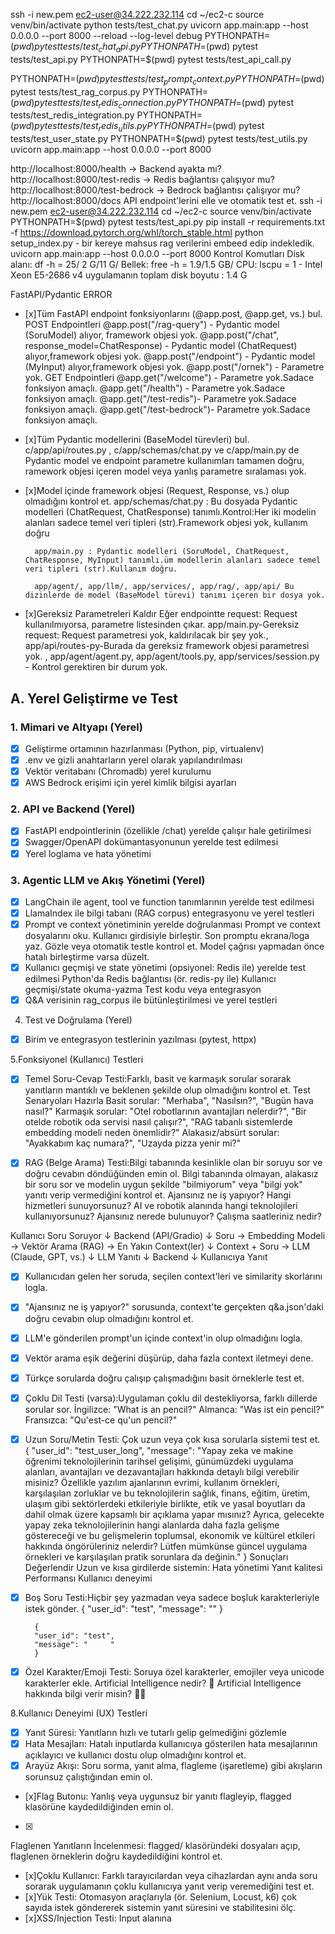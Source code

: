 ssh -i new.pem ec2-user@34.222.232.114
cd ~/ec2-c
source venv/bin/activate
python tests/test_chat.py
 uvicorn app.main:app --host 0.0.0.0 --port 8000  --reload --log-level debug
PYTHONPATH=$(pwd) pytest tests/test_chat_api.py
PYTHONPATH=$(pwd) pytest tests/test_api.py
PYTHONPATH=$(pwd) pytest tests/test_api_call.py

PYTHONPATH=$(pwd) pytest tests/test_prompt_context.py
PYTHONPATH=$(pwd) pytest tests/test_rag_corpus.py
PYTHONPATH=$(pwd) pytest tests/test_redis_connection.py
PYTHONPATH=$(pwd) pytest tests/test_redis_integration.py
PYTHONPATH=$(pwd) pytest tests/test_redis_utils.py
PYTHONPATH=$(pwd) pytest tests/test_user_state.py
PYTHONPATH=$(pwd) pytest tests/test_utils.py
uvicorn app.main:app --host 0.0.0.0 --port 8000


http://localhost:8000/health → Backend ayakta mı?
http://localhost:8000/test-redis → Redis bağlantısı çalışıyor mu?
http://localhost:8000/test-bedrock → Bedrock bağlantısı çalışıyor mu?
http://localhost:8000/docs
API endpoint'lerini elle ve otomatik test et.
ssh -i new.pem ec2-user@34.222.232.114
cd ~/ec2-c
source venv/bin/activate
PYTHONPATH=$(pwd) pytest tests/test_api.py
pip install -r requirements.txt -f https://download.pytorch.org/whl/torch_stable.html
python setup_index.py - bir kereye mahsus rag verilerini embeed edip indekledik.
uvicorn app.main:app --host 0.0.0.0 --port 8000
Kontrol Komutları
Disk alanı:  df -h = 25/ 2 G/11 G/
Bellek:  free -h = 1.9/1.5 GB/
CPU:  lscpu = 1 - Intel Xeon E5-2686 v4
uygulamanın toplam disk boyutu : 1.4 G


FastAPI/Pydantic ERROR 
- [x]Tüm FastAPI endpoint fonksiyonlarını (@app.post, @app.get, vs.) bul.
POST Endpointleri
@app.post("/rag-query") - Pydantic model (SoruModel) alıyor, framework objesi yok.
@app.post("/chat", response_model=ChatResponse) - Pydantic model (ChatRequest) alıyor,framework objesi yok.
@app.post("/endpoint") - Pydantic model (MyInput) alıyor,framework objesi yok.
@app.post("/ornek") - Parametre yok.
GET Endpointleri
@app.get("/welcome") - Parametre yok.Sadace fonksiyon amaçlı.
@app.get("/health") - Parametre yok.Sadace fonksiyon amaçlı.
@app.get("/test-redis")- Parametre yok.Sadace fonksiyon amaçlı.
@app.get("/test-bedrock")- Parametre yok.Sadace fonksiyon amaçlı.


- [x]Tüm Pydantic modellerini (BaseModel türevleri) bul. c/app/api/routes.py , c/app/schemas/chat.py ve c/app/main.py de Pydantic model ve endpoint parametre kullanımları tamamen doğru, ramework objesi içeren model veya yanlış parametre sıralaması yok.

- [x]Model içinde framework objesi (Request, Response, vs.) olup olmadığını kontrol et.
        app/schemas/chat.py : Bu dosyada Pydantic modelleri (ChatRequest, ChatResponse) tanımlı.Kontrol:Her iki modelin alanları sadece temel veri tipleri (str).Framework objesi yok, kullanım doğru

        app/main.py : Pydantic modelleri (SoruModel, ChatRequest, ChatResponse, MyInput) tanımlı.üm modellerin alanları sadece temel veri tipleri (str).Kullanım doğru.

        app/agent/, app/llm/, app/services/, app/rag/, app/api/ Bu dizinlerde de model (BaseModel türevi) tanımı içeren bir dosya yok.

- [x]Gereksiz Parametreleri Kaldır
Eğer endpointte request: Request kullanılmıyorsa, parametre listesinden çıkar.
app/main.py-Gereksiz request: Request parametresi yok, kaldırılacak bir şey yok., app/api/routes-py-Burada da gereksiz framework objesi parametresi yok. , app/agent/agent.py, app/agent/tools.py, app/services/session.py - Kontrol gerektiren bir durum yok.



## A. Yerel Geliştirme ve Test

### 1. Mimari ve Altyapı (Yerel)
- [x] Geliştirme ortamının hazırlanması (Python, pip, virtualenv)
- [x] .env ve gizli anahtarların yerel olarak yapılandırılması
- [x] Vektör veritabanı (Chromadb) yerel kurulumu
- [x] AWS Bedrock erişimi için yerel kimlik bilgisi ayarları

### 2. API ve Backend (Yerel)
- [x] FastAPI endpointlerinin (özellikle /chat) yerelde çalışır hale getirilmesi
- [x] Swagger/OpenAPI dokümantasyonunun yerelde test edilmesi
- [x] Yerel loglama ve hata yönetimi

### 3. Agentic LLM ve Akış Yönetimi (Yerel)
- [x] LangChain ile agent, tool ve function tanımlarının yerelde test edilmesi
- [x] LlamaIndex ile bilgi tabanı (RAG corpus) entegrasyonu ve yerel testleri
- [x] Prompt ve context yönetiminin yerelde doğrulanması
        Prompt ve context dosyalarını oku.
        Kullanıcı girdisiyle birleştir.
        Son promptu ekrana/loga yaz.
        Gözle veya otomatik testle kontrol et.
        Model çağrısı yapmadan önce hatalı birleştirme varsa düzelt.
- [x] Kullanıcı geçmişi ve state yönetimi (opsiyonel: Redis ile) yerelde test edilmesi
        Python'da Redis bağlantısı (ör. redis-py ile)
        Kullanıcı geçmişi/state okuma-yazma
        Test kodu veya entegrasyon 
- [x] Q&A verisinin rag_corpus ile bütünleştirilmesi ve yerel testleri

4. Test ve Doğrulama (Yerel)
- [x] Birim ve entegrasyon testlerinin yazılması (pytest, httpx)


5.Fonksiyonel (Kullanıcı) Testleri
- [x] Temel Soru-Cevap Testi:Farklı, basit ve karmaşık sorular sorarak yanıtların mantıklı ve beklenen şekilde olup olmadığını kontrol et.
        Test Senaryoları Hazırla
        Basit sorular:
        "Merhaba", "Nasılsın?", "Bugün hava nasıl?"
        Karmaşık sorular:
        "Otel robotlarının avantajları nelerdir?",
        "Bir otelde robotik oda servisi nasıl çalışır?",
        "RAG tabanlı sistemlerde embedding modeli neden önemlidir?"
        Alakasız/absürt sorular:
        "Ayakkabım kaç numara?",
        "Uzayda pizza yenir mi?"


- [x] RAG (Belge Arama) Testi:Bilgi tabanında kesinlikle olan bir soruyu sor ve doğru cevabın döndüğünden emin ol.
Bilgi tabanında olmayan, alakasız bir soru sor ve modelin uygun şekilde "bilmiyorum" veya "bilgi yok" yanıtı verip vermediğini kontrol et.
        Ajansınız ne iş yapıyor?
        Hangi hizmetleri sunuyorsunuz?
        AI ve robotik alanında hangi teknolojileri kullanıyorsunuz?
        Ajansınız nerede bulunuyor?
        Çalışma saatleriniz nedir?

Kullanıcı Soru Soruyor
        ↓
Backend (API/Gradio)
        ↓
Soru → Embedding Modeli → Vektör Arama (RAG) → En Yakın Context(ler)
        ↓
Context + Soru → LLM (Claude, GPT, vs.)
        ↓
    LLM Yanıtı
        ↓
     Backend
        ↓
Kullanıcıya Yanıt

- [x] Kullanıcıdan gelen her soruda, seçilen context'leri ve similarity skorlarını logla.
- [x] "Ajansınız ne iş yapıyor?" sorusunda, context'te gerçekten q&a.json'daki doğru cevabın olup olmadığını kontrol et.
- [x] LLM'e gönderilen prompt'un içinde context'in olup olmadığını logla.
- [x] Vektör arama eşik değerini düşürüp, daha fazla context iletmeyi dene.
- [x] Türkçe sorularda doğru çalışıp çalışmadığını basit örneklerle test et.
- [x] Çoklu Dil Testi (varsa):Uygulaman çoklu dil destekliyorsa, farklı dillerde sorular sor.
        İngilizce: "What is an pencil?"
        Almanca: "Was ist ein pencil?"
        Fransızca: "Qu'est-ce qu'un pencil?"
- [x] Uzun Soru/Metin Testi: Çok uzun veya çok kısa sorularla sistemi test et.
{
  "user_id": "test_user_long",
  "message": "Yapay zeka ve makine öğrenimi teknolojilerinin tarihsel gelişimi, günümüzdeki uygulama alanları, avantajları ve dezavantajları hakkında detaylı bilgi verebilir misiniz? Özellikle yazılım ajanlarının evrimi, kullanım örnekleri, karşılaşılan zorluklar ve bu teknolojilerin sağlık, finans, eğitim, üretim, ulaşım gibi sektörlerdeki etkileriyle birlikte, etik ve yasal boyutları da dahil olmak üzere kapsamlı bir açıklama yapar mısınız? Ayrıca, gelecekte yapay zeka teknolojilerinin hangi alanlarda daha fazla gelişme göstereceği ve bu gelişmelerin toplumsal, ekonomik ve kültürel etkileri hakkında öngörüleriniz nelerdir? Lütfen mümkünse güncel uygulama örnekleri ve karşılaşılan pratik sorunlara da değinin."
}
        Sonuçları Değerlendir
                Uzun ve kısa girdilerde sistemin:
                Hata yönetimi
                Yanıt kalitesi
                Performansı
                Kullanıcı deneyimi

- [x] Boş Soru Testi:Hiçbir şey yazmadan veya sadece boşluk karakterleriyle istek gönder.
        {
        "user_id": "test",
        "message": ""
        }

        {
        "user_id": "test",
        "message": "     "
        }

- [x] Özel Karakter/Emoji Testi: Soruya özel karakterler, emojiler veya unicode karakterler ekle.
        Artificial Intelligence nedir? 🤖
        Artificial Intelligence hakkında bilgi verir misin? 🚀✨

8.Kullanıcı Deneyimi (UX) Testleri
- [x] Yanıt Süresi:
Yanıtların hızlı ve tutarlı gelip gelmediğini gözlemle
- [x] Hata Mesajları:
Hatalı inputlarda kullanıcıya gösterilen hata mesajlarının açıklayıcı ve kullanıcı dostu olup olmadığını kontrol et.
- [x] Arayüz Akışı:
Soru sorma, yanıt alma, flagleme (işaretleme) gibi akışların sorunsuz çalıştığından emin ol.
- [x]Flag Butonu:
Yanlış veya uygunsuz bir yanıtı flagleyip, flagged klasörüne kaydedildiğinden emin ol.
- [x]
Flaglenen Yanıtların İncelenmesi:
flagged/ klasöründeki dosyaları açıp, flaglenen örneklerin doğru kaydedildiğini kontrol et.
- [x]Çoklu Kullanıcı:
Farklı tarayıcılardan veya cihazlardan aynı anda soru sorarak uygulamanın çoklu kullanıcıya yanıt verip veremediğini test et.
- [x]Yük Testi:
Otomasyon araçlarıyla (ör. Selenium, Locust, k6) çok sayıda istek göndererek sistemin yanıt süresini ve stabilitesini ölç.
- [x]XSS/Injection Testi:
Input alanına <script>, SQL injection gibi zararlı kodlar girerek sistemin bunları filtreleyip filtrelemediğini test et.
- [x]Rate Limiting:
Çok hızlı ve çok sayıda istek göndererek sistemin rate limit veya throttling uygulayıp uygulamadığını gözlemle.
- [x]Mobil Uyumluluk:
Gradio arayüzünü mobil cihazda açıp, arayüzün düzgün görünüp görünmediğini test et.
- [x]Farklı Tarayıcılar:
Chrome, Firefox, Safari gibi farklı tarayıcılarda arayüzün ve fonksiyonların sorunsuz çalıştığından emin ol.
- [x]Logları İncele:
app.log ve terminal çıktısında beklenmeyen hata veya uyarı olup olmadığını kontrol et.
- [x]Hata Durumunda Log Kaydı:
Bilinçli olarak hata oluşturup, logda düzgün kaydedildiğinden emin ol.
- [x]Kullanıcı Geçmişi/State Testi (Varsa)
Kullanıcıya özel geçmiş veya state tutuluyorsa, farklı kullanıcılarla giriş yapıp, geçmişin doğru tutulup tutulmadığını test et.


## B. AWS EC2'ya Yayın ve Canlıya Alma

### 1. Altyapı ve Ortam Kurulumu (EC2)
- [x] AWS EC2 instance oluşturulması ve gerekli portların açılması
- [x] Proje dosyalarının EC2'ya aktarılması
- [x] Sanal ortam kurulumu ve bağımlılıkların yüklenmesi (requirements.txt)
- [x] Testlerin yapılması.
### 2. API ve Backend (EC2)
- [x] FastAPI uygulamasının EC2 üzerinde başlatılması
### 3. Test ve Doğrulama (EC2)
- [x] API endpointlerinin EC2 ortamında test edilmesi
- [x] LLM ve bilgi tabanı entegrasyonunun EC2'da doğrulanması



**Canlıya alırken backend’i HTTPS ile sunmak için Nginx + SSL (Let’s Encrypt) yapılandır.**

- [x] İş Paketi: api.conf’u Sadece HTTP (80) için Yapılandır , /etc/nginx/conf.d/api.conf dosyasını aşağıdaki gibi düzenleyin:    
server {
        listen 80;
        server_name api.kartal.ai;

        location / {
            proxy_pass http://127.0.0.1:8000;
            proxy_set_header Host $host;
            proxy_set_header X-Real-IP $remote_addr;
            proxy_set_header X-Forwarded-For $proxy_add_x_forwarded_for;
            proxy_set_header X-Forwarded-Proto $scheme;
        }
    }
    Nginx konfigürasyonunu test edin ve yeniden başlatın:    sudo nginx -t
    sudo systemctl restart nginx
    curl -i -X POST http://api.kartal.ai/chat \
  -H "Content-Type: application/json" \
  -d '{"user_id": "test_user", "message": "Merhaba"}'

- [x] Alan Adı için SSL Sertifikası Al ve HTTPS (443) ile Yapılandır  ,Let’s Encrypt ile SSL sertifikası alın:
    sudo certbot --nginx -d api.kartal.ai
Bu komut, Nginx konfigürasyonunu otomatik olarak günceller ve 443 portunu aktif eder.
Test:
curl -i -X POST https://api.kartal.ai/chat \
  -H "Content-Type: application/json" \
  -d '{"user_id": "test_user", "message": "Merhaba"}'



- [x] 80 ve 443 Portlarından Uygulamaya Erişim Testi ve Son Konfigürasyon Kontrolü
Hem HTTP (80) hem HTTPS (443) portlarından erişimi test edin:    curl -I http://api.kartal.ai
    curl -I https://api.kartal.ai
80 portundan gelen isteklerin otomatik olarak 443’e yönlendiğinden (redirect) ve HTTPS ile API yanıtı döndüğünden emin olun.
Nginx konfigürasyonunu tekrar kontrol edin, gerekirse 80’den 443’e yönlendirme ekleyin:    server {
        listen 80;
        server_name api.kartal.ai;
        return 301 https://$host$request_uri;
    }


- [x] Canlıda (https://www.bahadir.ai) Tarayıcıdan API’ye İstek At ve Son Kontrol
Frontend (ör. Vercel’deki) uygulamanızdan, canlıda https://api.kartal.ai/chat adresine istek atın.
Tarayıcıda CORS, SSL ve API yanıtı ile ilgili bir hata olup olmadığını kontrol edin.
Gerekirse CORS ayarlarını FastAPI’de güncelleyin:
    from fastapi.middleware.cors import CORSMiddleware

    app.add_middleware(
        CORSMiddleware,
        allow_origins=["https://www.bahadir.ai"],
        allow_credentials=True,
        allow_methods=["*"],
        allow_headers=["*"],
    )

    Z RAPORU
API endpoint’leriniz (ör. /chat, /health, vs.) hem doğrudan hem de reverse proxy (https://api.kartal.ai) üzerinden erişilebilir durumda.
CORS ve preflight (OPTIONS) istekleri doğru şekilde yanıtlanıyor.
Nginx ve FastAPI loglarında istekler ve yanıtlar beklenen şekilde görünüyor.
WS Bedrock gibi harici servislerden gelen throttling hataları dışında altyapı tarafında bir sorun yok.

- [x] Kullanıcı kimliği (user_id/session_id) yönetimi ve iletimi
        Frontendde : . user_id ve session_id Üretimi ve Saklanması
        user_id:
        İlk ziyaret/ilk yüklemede rastgele bir UUID üret.
        localStorage’da sakla (tarayıcı kapansa da kalıcı olur).
        session_id:
        Her yeni oturumda (veya sayfa yenilendiğinde) rastgele bir UUID üret.
        sessionStorage’da sakla (sekme/oturum kapandığında silinir).
        Örnek Kod:function getOrCreateUserId() {
  let userId = localStorage.getItem("user_id");
  if (!userId) {
    userId = crypto.randomUUID();
    localStorage.setItem("user_id", userId);
  }
  return userId;
}

function getOrCreateSessionId() {
  let sessionId = sessionStorage.getItem("session_id");
  if (!sessionId) {
    sessionId = crypto.randomUUID();
    sessionStorage.setItem("session_id", sessionId);
  }
  return sessionId;
}
er API Çağrısında Bu Kimlikleri Gönder
API’ye yapılan her istekte (ör. /chat), body içinde user_id ve session_id’yi gönder.
Örnek Kod:fetch("https://api.kartal.ai/chat", {
  method: "POST",
  headers: { "Content-Type": "application/json" },
  body: JSON.stringify({
    user_id: getOrCreateUserId(),
    session_id: getOrCreateSessionId(),
    message: "Merhaba"
  })
});

- [x] Backend’de Yapılacaklar
1. Kimlikleri Endpoint’te Almak
FastAPI endpoint’inde, gelen request’te user_id ve session_id’yi al.
Örnek Kod:from pydantic import BaseModel

class ChatRequest(BaseModel):
    user_id: str
    session_id: str
    message: str

@app.post("/chat")
async def chat(request: ChatRequest):
    # Kimlikleri kullan
    ...
    2. Kimlikleri Loglamak ve Analiz İçin Kullanmak
Her istekte user_id ve session_id’yi logla.
Kişiselleştirme, rate limit, abuse detection gibi işlemler için bu kimlikleri kullan.
Örnek Kod:import logging

@app.post("/chat")
async def chat(request: ChatRequest):
    logging.info(f"User: {request.user_id}, Session: {request.session_id}, Message: {request.message}")
    # ... iş mantığı ...
    return {"response": "Cevabınız burada", "session_id": request.session_id}


        Backend’de: 3. Kimliklerin Alınması, Loglanması ve Kullanılması Backend’de yapılmalı. FastAPI endpoint’inde gelen request’te user_id ve session_id alınır. Loglama, kişiselleştirme, rate limit, analiz gibi işlemler backend’de yapılır.



- [x] Farklı tarayıcı ve cihazlarda entegrasyonun doğrulanması

- [x] Hatalı/güvensiz isteklerin doğru şekilde reddedildiğinin test edilmesi

- [x] Widget'ta ve backend'de hata mesajlarının kullanıcı dostu şekilde gösterilmesi

- [x] Bağlantı kopması, rate limit, backend hatası gibi durumlarda uygun uyarıların verilmesi

- [x] AWS CloudWatch ile EC2 kaynak kullanımı ve log takibi




- [x]Dokümantasyon ve Yayın Öncesi Hazırlık readme.md ve teknik dökümantasyonun güncellenmesi

- [x] Kullanıcı ve geliştirici kılavuzlarının hazırlanması


- [ ] Security konularına hakim olduk sıra chatbot sohbet akışı değişecek ve gelişecek.


- [ ] Sheet ID = 140rnsQd4rZrK2YMPW_XUT2TAq0tWso2her-xqfpjLiI
- [ ] script ne durumda , scriptte hangi sabit değerler yer değiştirmeli
- [ ] service_account.json dosyası script ile aynı dizinde
- [ ] Gerekli Python paketleri (gspread, google-auth) kurulu.
